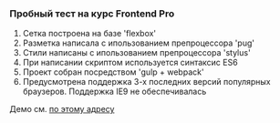 ### Пробный тест на курс Frontend Pro

1. Сетка построена на базе 'flexbox'
2. Разметка написала с ипользованием препроцессора 'pug'
3. Стили написаны с ипользованием препроцессора 'stylus'
4. При написании скриптом используется синтаксис ES6
5. Проект собран посредством 'gulp + webpack'
6. Предусмотрена поддержка 3-х последних версий популярных браузеров. Поддержка IE9 не обеспечивалась

Демо см. [по этому адресу](https://kanastasiya.github.io/Test_Frontend_Pro/)
